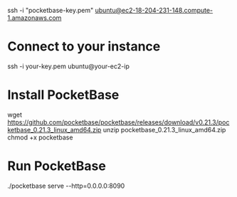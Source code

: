 ssh -i "pocketbase-key.pem" ubuntu@ec2-18-204-231-148.compute-1.amazonaws.com


# Connect to your instance
ssh -i your-key.pem ubuntu@your-ec2-ip

# Install PocketBase
wget https://github.com/pocketbase/pocketbase/releases/download/v0.21.3/pocketbase_0.21.3_linux_amd64.zip
unzip pocketbase_0.21.3_linux_amd64.zip
chmod +x pocketbase

# Run PocketBase
./pocketbase serve --http=0.0.0.0:8090